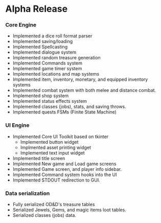 # Alpha Release

### Core Engine

- Implemented a dice roll format parser
- Implemented saving/loading
- Implemented Spellcasting
- Implemented dialogue system
- Implemented random treasure generation
- Implemented Commands system
- Implemented game timer system
- Implemented locations and map systems
- Implemented item, inventory, monetary, and equipped inventory systems
- Implemented combat system with both melee and distance combat.
- Implemented shop system
- Implemented status effects system
- Implemented classes (jobs), stats, and saving throws.
- Implemented quests FSMs (Finite State Machine)

### UI Engine

- Implemented Core UI Toolkit based on tkinter
    - Implemented button widget
    - Implmented asset printing widget
    - Implemented text input widget
- Implemented title screen
- Implemented New game and Load game screens
- Implemented Game screen, and player info sidebar.
- Implemented Command system hooks into the UI
- Implemented STDOUT redirection to GUI.

### Data serialization

- Fully serialized OD&D's treasure tables
- Serialized Jewels, Gems, and magic items loot tables.
- Serialized classes (jobs) data.
